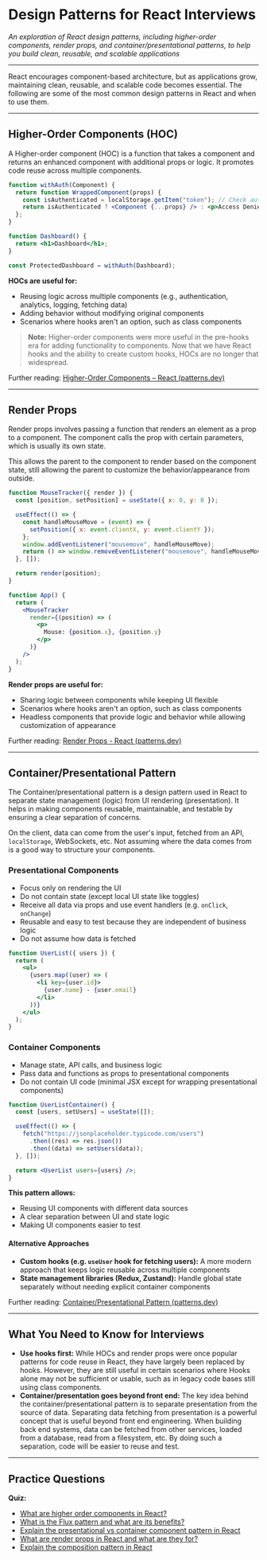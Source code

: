 # Design Patterns for React Interviews

_An exploration of React design patterns, including higher-order components, render props, and container/presentational patterns, to help you build clean, reusable, and scalable applications_

---

React encourages component-based architecture, but as applications grow, maintaining clean, reusable, and scalable code becomes essential. The following are some of the most common design patterns in React and when to use them.

---

## Higher-Order Components (HOC)

A Higher-order component (HOC) is a function that takes a component and returns an enhanced component with additional props or logic. It promotes code reuse across multiple components.

```jsx
function withAuth(Component) {
  return function WrappedComponent(props) {
    const isAuthenticated = localStorage.getItem("token"); // Check auth status
    return isAuthenticated ? <Component {...props} /> : <p>Access Denied</p>;
  };
}

function Dashboard() {
  return <h1>Dashboard</h1>;
}

const ProtectedDashboard = withAuth(Dashboard);
```

**HOCs are useful for:**

- Reusing logic across multiple components (e.g., authentication, analytics, logging, fetching data)
- Adding behavior without modifying original components
- Scenarios where hooks aren't an option, such as class components

> **Note:** Higher-order components were more useful in the pre-hooks era for adding functionality to components. Now that we have React hooks and the ability to create custom hooks, HOCs are no longer that widespread.

Further reading: [Higher-Order Components – React (patterns.dev)](https://www.patterns.dev/react/hoc-pattern/)

---

## Render Props

Render props involves passing a function that renders an element as a prop to a component. The component calls the prop with certain parameters, which is usually its own state.

This allows the parent to the component to render based on the component state, still allowing the parent to customize the behavior/appearance from outside.

```jsx
function MouseTracker({ render }) {
  const [position, setPosition] = useState({ x: 0, y: 0 });

  useEffect(() => {
    const handleMouseMove = (event) => {
      setPosition({ x: event.clientX, y: event.clientY });
    };
    window.addEventListener("mousemove", handleMouseMove);
    return () => window.removeEventListener("mousemove", handleMouseMove);
  }, []);

  return render(position);
}

function App() {
  return (
    <MouseTracker
      render={(position) => (
        <p>
          Mouse: {position.x}, {position.y}
        </p>
      )}
    />
  );
}
```

**Render props are useful for:**

- Sharing logic between components while keeping UI flexible
- Scenarios where hooks aren't an option, such as class components
- Headless components that provide logic and behavior while allowing customization of appearance

Further reading: [Render Props - React (patterns.dev)](https://www.patterns.dev/react/render-props-pattern/)

---

## Container/Presentational Pattern

The Container/presentational pattern is a design pattern used in React to separate state management (logic) from UI rendering (presentation). It helps in making components reusable, maintainable, and testable by ensuring a clear separation of concerns.

On the client, data can come from the user's input, fetched from an API, `localStorage`, WebSockets, etc. Not assuming where the data comes from is a good way to structure your components.

### Presentational Components

- Focus only on rendering the UI
- Do not contain state (except local UI state like toggles)
- Receive all data via props and use event handlers (e.g. `onClick`, `onChange`)
- Reusable and easy to test because they are independent of business logic
- Do not assume how data is fetched

```jsx
function UserList({ users }) {
  return (
    <ul>
      {users.map((user) => (
        <li key={user.id}>
          {user.name} - {user.email}
        </li>
      ))}
    </ul>
  );
}
```

### Container Components

- Manage state, API calls, and business logic
- Pass data and functions as props to presentational components
- Do not contain UI code (minimal JSX except for wrapping presentational components)

```jsx
function UserListContainer() {
  const [users, setUsers] = useState([]);

  useEffect(() => {
    fetch("https://jsonplaceholder.typicode.com/users")
      .then((res) => res.json())
      .then((data) => setUsers(data));
  }, []);

  return <UserList users={users} />;
}
```

**This pattern allows:**

- Reusing UI components with different data sources
- A clear separation between UI and state logic
- Making UI components easier to test

#### Alternative Approaches

- **Custom hooks (e.g. `useUser` hook for fetching users):** A more modern approach that keeps logic reusable across multiple components
- **State management libraries (Redux, Zustand):** Handle global state separately without needing explicit container components

Further reading: [Container/Presentational Pattern (patterns.dev)](https://www.patterns.dev/react/presentational-container-pattern)

---

## What You Need to Know for Interviews

- **Use hooks first:** While HOCs and render props were once popular patterns for code reuse in React, they have largely been replaced by hooks. However, they are still useful in certain scenarios where Hooks alone may not be sufficient or usable, such as in legacy code bases still using class components.
- **Container/presentation goes beyond front end:** The key idea behind the container/presentational pattern is to separate presentation from the source of data. Separating data fetching from presentation is a powerful concept that is useful beyond front end engineering. When building back end systems, data can be fetched from other services, loaded from a database, read from a filesystem, etc. By doing such a separation, code will be easier to reuse and test.

---

## Practice Questions

**Quiz:**

- [What are higher order components in React?](/questions/quiz/what-are-higher-order-components-in-react?framework=react&tab=quiz)
- [What is the Flux pattern and what are its benefits?](/questions/quiz/what-is-the-flux-pattern-and-what-are-its-benefits?framework=react&tab=quiz)
- [Explain the presentational vs container component pattern in React](/questions/quiz/explain-the-presentational-vs-container-component-pattern-in-react?framework=react&tab=quiz)
- [What are render props in React and what are they for?](/questions/quiz/what-are-render-props-in-react-and-what-are-they-for?framework=react&tab=quiz)
- [Explain the composition pattern in React](/questions/quiz/explain-the-composition-pattern-in-react?framework=react&tab=quiz)
